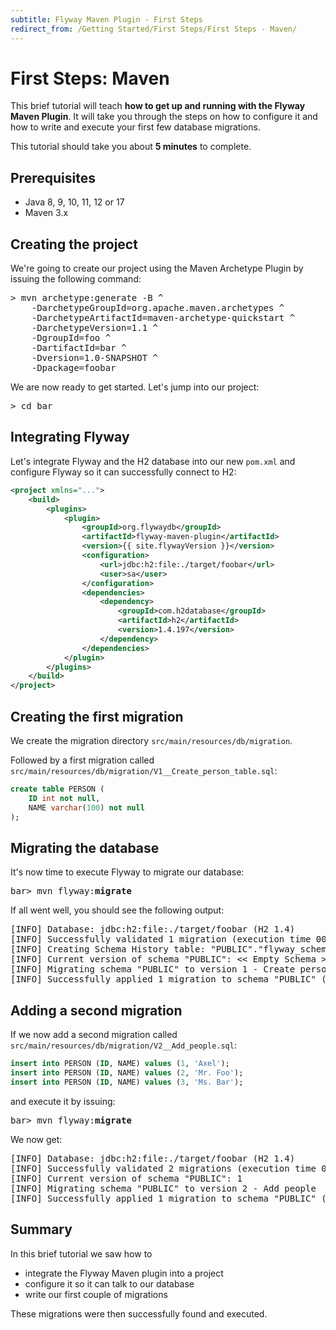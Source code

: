 ```yaml
---
subtitle: Flyway Maven Plugin - First Steps
redirect_from: /Getting Started/First Steps/First Steps - Maven/
---
```

# First Steps: Maven

This brief tutorial will teach **how to get up and running with the Flyway Maven Plugin**. It will take you through the
steps on how to configure it and how to write and execute your first few database migrations.

This tutorial should take you about **5 minutes** to complete.

## Prerequisites
- Java 8, 9, 10, 11, 12 or 17
- Maven 3.x

## Creating the project

We're going to create our project using the Maven Archetype Plugin by issuing the following command:
<pre class="console"><span>&gt;</span> mvn archetype:generate -B ^
    -DarchetypeGroupId=org.apache.maven.archetypes ^
    -DarchetypeArtifactId=maven-archetype-quickstart ^
    -DarchetypeVersion=1.1 ^
    -DgroupId=foo ^
    -DartifactId=bar ^
    -Dversion=1.0-SNAPSHOT ^
    -Dpackage=foobar</pre>
    
We are now ready to get started. Let's jump into our project:
<pre class="console"><span>&gt;</span> cd bar</pre>

## Integrating Flyway

Let's integrate Flyway and the H2 database into our new `pom.xml` and configure Flyway so it can successfully connect to H2:
```xml
<project xmlns="...">
    <build>
        <plugins>
            <plugin>
                <groupId>org.flywaydb</groupId>
                <artifactId>flyway-maven-plugin</artifactId>
                <version>{{ site.flywayVersion }}</version>
                <configuration>
                    <url>jdbc:h2:file:./target/foobar</url>
                    <user>sa</user>
                </configuration>
                <dependencies>
                    <dependency>
                        <groupId>com.h2database</groupId>
                        <artifactId>h2</artifactId>
                        <version>1.4.197</version>
                    </dependency>
                </dependencies>
            </plugin>
        </plugins>
    </build>
</project>
```

## Creating the first migration

We create the migration directory `src/main/resources/db/migration`.
    
Followed by a first migration called `src/main/resources/db/migration/V1__Create_person_table.sql`:
```sql
create table PERSON (
    ID int not null,
    NAME varchar(100) not null
);
```

## Migrating the database

It's now time to execute Flyway to migrate our database:
<pre class="console"><span>bar&gt;</span> mvn flyway:<strong>migrate</strong></pre>

If all went well, you should see the following output:
<pre class="console">[INFO] Database: jdbc:h2:file:./target/foobar (H2 1.4)
[INFO] Successfully validated 1 migration (execution time 00:00.009s)
[INFO] Creating Schema History table: "PUBLIC"."flyway_schema_history"
[INFO] Current version of schema "PUBLIC": << Empty Schema >>
[INFO] Migrating schema "PUBLIC" to version 1 - Create person table
[INFO] Successfully applied 1 migration to schema "PUBLIC" (execution time 00:00.038s)</pre>

## Adding a second migration

If we now add a second migration called `src/main/resources/db/migration/V2__Add_people.sql`:
```sql
insert into PERSON (ID, NAME) values (1, 'Axel');
insert into PERSON (ID, NAME) values (2, 'Mr. Foo');
insert into PERSON (ID, NAME) values (3, 'Ms. Bar');
```

and execute it by issuing:
<pre class="console"><span>bar&gt;</span> mvn flyway:<strong>migrate</strong></pre>

We now get:
<pre class="console">[INFO] Database: jdbc:h2:file:./target/foobar (H2 1.4)
[INFO] Successfully validated 2 migrations (execution time 00:00.012s)
[INFO] Current version of schema "PUBLIC": 1
[INFO] Migrating schema "PUBLIC" to version 2 - Add people
[INFO] Successfully applied 1 migration to schema "PUBLIC" (execution time 00:00.018s)</pre>

## Summary

In this brief tutorial we saw how to
- integrate the Flyway Maven plugin into a project
- configure it so it can talk to our database
- write our first couple of migrations

These migrations were then successfully found and executed.
